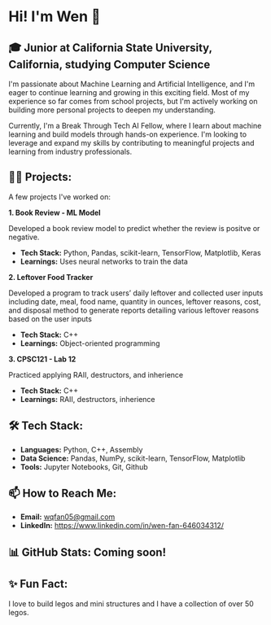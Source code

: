 # Hi! I'm Wen 👋
## 🎓 Junior at California State University, California, studying Computer Science
I'm passionate about Machine Learning and Artificial Intelligence, and I'm eager to continue learning and growing in this exciting field. Most of my experience so far comes from school projects, but I'm actively working on building more personal projects to deepen my understanding.

Currently, I'm a Break Through Tech AI Fellow, where I learn about machine learning and build models through hands-on experience. I'm looking to leverage and expand my skills by contributing to meaningful projects and learning from industry professionals.

## 👩‍💻 Projects:
A few projects I've worked on:

**1. Book Review - ML Model**

Developed a book review model to predict whether the review is positve or negative.
* **Tech Stack:** Python, Pandas, scikit-learn, TensorFlow, Matplotlib, Keras
* **Learnings:** Uses neural networks to train the data

**2. Leftover Food Tracker**

Developed a program to track users’ daily leftover and collected user inputs including date, meal, food name, quantity in ounces, leftover reasons, cost, and disposal method to generate reports detailing various leftover reasons based on the user inputs
* **Tech Stack:** C++
* **Learnings:** Object-oriented programming

**3. CPSC121 - Lab 12**

Practiced applying RAII, destructors, and inherience
* **Tech Stack:** C++
* **Learnings:** RAII, destructors, inherience

## 🛠 Tech Stack: 
* **Languages:**  Python, C++, Assembly
* **Data Science:** Pandas, NumPy, scikit-learn, TensorFlow, Matplotlib
* **Tools:** Jupyter Notebooks, Git, Github

## 📫 How to Reach Me:
* **Email:** wqfan05@gmail.com
* **LinkedIn:** https://www.linkedin.com/in/wen-fan-646034312/

## 📊 GitHub Stats: Coming soon!

## ✨ Fun Fact:
I love to build legos and mini structures and I have a collection of over 50 legos. 

<!--
**Wen-qqi/Wen-qqi** is a ✨ _special_ ✨ repository because its `README.md` (this file) appears on your GitHub profile.

Here are some ideas to get you started:

- 🔭 I’m currently working on ...
- 🌱 I’m currently learning ...
- 👯 I’m looking to collaborate on ...
- 🤔 I’m looking for help with ...
- 💬 Ask me about ...
- 📫 How to reach me: ...
- 😄 Pronouns: ...
- ⚡ Fun fact: ...
-->
